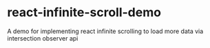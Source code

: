 # react-infinite-scroll-demo
A demo for implementing react infinite scrolling to load more data via intersection observer api
